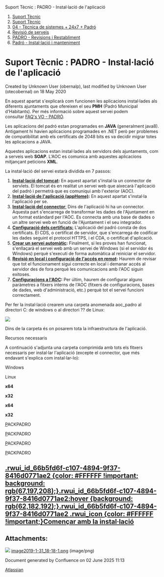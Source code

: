 Suport Tècnic : PADRO - Instal·lació de l'aplicació  

1.  [Suport Tècnic](index.html)
2.  [Suport Tècnic](13893782.html)
3.  [04 - Tècnica de sistemes + 24x7 + Padró](26313202.html)
4.  [Revisió de serveis](36340340.html)
5.  [PADRO - Revisions i Restabliment](PADRO---Revisions-i-Restabliment_118554712.html)
6.  [Padró - Instal·lació i manteniment](26313622.html)

Suport Tècnic : PADRO - Instal·lació de l'aplicació
===================================================

Created by Unknown User (obernalp), last modified by Unknown User (otecobernal) on 18 May 2020

En aquest apartat s'explicarà com funcionen les aplicacions instal·lades als diferents ajuntaments que ofereixen el seu **PMH** (Padró Municipal d'Habitants). Per més informació sobre aquest servei podem consultar [FAQ's VO - PADRÓ](28705583.html).

Les aplicacions del padró estan programades en **JAVA** (generalment java8). Antigament hi havien aplicacions programades en .NET però per problemes de compatibilitat amb els certificats de 2048 bits es va decidir migrar totes les aplicacions a JAVA.

Aquestes aplicacions estan instal·lades als servidors dels ajuntaments, com a serveis web **SOAP**. L'AOC es comunica amb aquestes aplicacions mitjançant peticions **XML**.

  
La instal·lació del servei estarà dividida en 7 passos:

1.  **[Instal·lació del tomcat](26313262.html):** En aquest apartat s'instal·la un connector de servlets. El tomcat és en realitat un servei web que aixecarà l'aplicació del padró i permetrà que es comuniqui amb l'exterior (AOC).
2.  **[Instal·lació de l'aplicació (appHome)](26313261.html):** En aquest apartat s'instal·la l'aplicació per se.
3.  [**Instal·lació del connector**:](26313261.html) Dins de l'aplicació hi ha un connector. Aquesta part s'encarrega de transformar les dades de l'Ajuntament en un format estàndard per l'AOC. Es connecta amb una base de dades o un altre servei web en funció de l'Ajuntament i el seu integrador.
4.  **[Configuració dels certificats](26313264.html)[:](#)** L'aplicació del padró consta de dos certificats. El CDS, o certificat de servidor, que s'encarrega de codificar les dades seguint el protocol HTTPS, i el CDA, o certificat d'aplicació.
5.  **[Crear un servei automàtic](26313313.html):** Finalment, si les proves han funcionat, s'enllaçarà el servei web amb un servei de Windows (si el servidor és Windows) perquè s'executi de forma automàtica al reiniciar el servidor.
6.  **[Revisió en local i configuració de l'accés en remot](26313256.html):** Haurem de revisar que tot el funcionament sigui correcte en local i demanar accés al servidor des de fora perquè les comunicacions amb l'AOC siguin exitoses.
7.  **[Configuracions a l'AOC](26313266.html):** Per últim, haurem de configurar alguns paràmetres a fitxers interns de l'AOC (fitxers de configuracions, bases de dades, web d'administració, etc.) perquè tot el servei funcioni correctament.

Per fer la instal·lació crearem una carpeta anomenada aoc\_padro al directori C: de windows o al directori ?? de Linux:

![](attachments/26313260/26315706.png)

  

Dins de la carpeta és on posarem tota la infraestructura de l'aplicació.

Recursos necessaris

A continuació s'adjunta una carpeta comprimida amb tots els fitxers necessaris per instal·lar l'aplicació (excepte el connector, que més endavant s'explica com instal·lar-lo):

Windows

Linux

**x64**

**x32**

**x64**

**x32**

[P](#)ACKPADRO

[P](#)ACKPADRO

[P](#)ACKPADRO

[P](#)ACKPADRO

[.rwui\_id\_66b5fd6f-c107-4894-9f37-8416d0771ae2 {color: #FFFFFF !important; background: rgb(67,197,208);}.rwui\_id\_66b5fd6f-c107-4894-9f37-8416d0771ae2:hover {background: rgb(62,182,192);}.rwui\_id\_66b5fd6f-c107-4894-9f37-8416d0771ae2 .rwui\_icon {color: #FFFFFF !important;}Començar amb la instal·lació](https://intranet.aoc.cat/pages/viewpage.action?pageId=26313262 "Començar amb la instal·lació")
------------------------------------------------------------------------------------------------------------------------------------------------------------------------------------------------------------------------------------------------------------------------------------------------------------------------------------------------------------------------------------------------------------------

  

Attachments:
------------

![](images/icons/bullet_blue.gif) [image2019-1-31\_18-18-1.png](attachments/26313260/26315706.png) (image/png)  

Document generated by Confluence on 02 June 2025 11:13

[Atlassian](http://www.atlassian.com/)